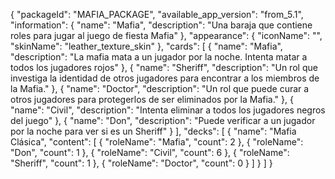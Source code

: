 {
  "packageId": "MAFIA_PACKAGE",
  "available_app_version": "from_5.1",
  "information": {
    "name": "Mafia",
    "description": "Una baraja que contiene roles para jugar al juego de fiesta Mafia"
  },
  "appearance": {
    "iconName": "",
    "skinName": "leather_texture_skin"
  },
  "cards": [
    {
      "name": "Mafia",
      "description": "La mafia mata a un jugador por la noche. Intenta matar a todos los jugadores rojos"
    },
    {
      "name": "Sheriff",
      "description": "Un rol que investiga la identidad de otros jugadores para encontrar a los miembros de la Mafia."
    },
    {
      "name": "Doctor",
      "description": "Un rol que puede curar a otros jugadores para protegerlos de ser eliminados por la Mafia."
    },
    {
      "name": "Civil",
      "description": "Intenta eliminar a todos los jugadores negros del juego"
    },
    {
      "name": "Don",
      "description": "Puede verificar a un jugador por la noche para ver si es un Sheriff"
    }
  ],
  "decks": [
    {
      "name": "Mafia Clásica",
      "content": [
        {
          "roleName": "Mafia",
          "count": 2
        },
        {
          "roleName": "Don",
          "count": 1
        },
        {
          "roleName": "Civil",
          "count": 6
        },
        {
          "roleName": "Sheriff",
          "count": 1
        },
        {
          "roleName": "Doctor",
          "count": 0
        }
      ]
    }
  ]
}
